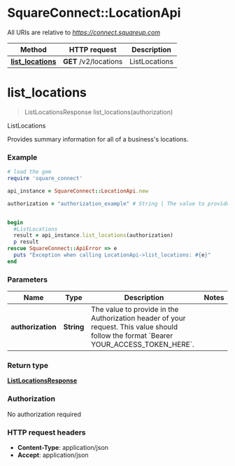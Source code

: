# SquareConnect::LocationApi

All URIs are relative to *https://connect.squareup.com*

Method | HTTP request | Description
------------- | ------------- | -------------
[**list_locations**](LocationApi.md#list_locations) | **GET** /v2/locations | ListLocations


# **list_locations**
> ListLocationsResponse list_locations(authorization)

ListLocations

Provides summary information for all of a business's locations.

### Example
```ruby
# load the gem
require 'square_connect'

api_instance = SquareConnect::LocationApi.new

authorization = "authorization_example" # String | The value to provide in the Authorization header of your request. This value should follow the format `Bearer YOUR_ACCESS_TOKEN_HERE`.


begin
  #ListLocations
  result = api_instance.list_locations(authorization)
  p result
rescue SquareConnect::ApiError => e
  puts "Exception when calling LocationApi->list_locations: #{e}"
end
```

### Parameters

Name | Type | Description  | Notes
------------- | ------------- | ------------- | -------------
 **authorization** | **String**| The value to provide in the Authorization header of your request. This value should follow the format &#x60;Bearer YOUR_ACCESS_TOKEN_HERE&#x60;. | 

### Return type

[**ListLocationsResponse**](ListLocationsResponse.md)

### Authorization

No authorization required

### HTTP request headers

 - **Content-Type**: application/json
 - **Accept**: application/json



